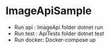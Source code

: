 # ImageApiSample

- Run api : ImageApi folder dotnet run
- Run test : ApiTests folder dotnet test
- Run docker: Docker-compose up
